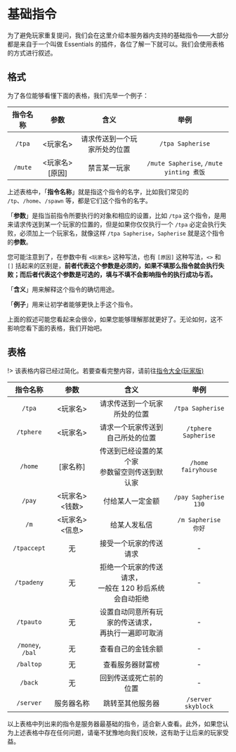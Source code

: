 # 基础指令

为了避免玩家重复提问，我们会在这里介绍本服务器内支持的基础指令——大部分都是来自于一个叫做 Essentials 的插件，各位了解一下就可以。我们会使用表格的方式进行叙述。

## 格式

为了各位能够看懂下面的表格，我们先举一个例子：

|指令名称|参数|含义|举例|
|:-:|:-:|:-:|:-:|
|`/tpa`|<玩家名>|请求传送到一个玩家所处的位置|`/tpa Sapherise`|
|`/mute`|<玩家名> \[原因\]|禁言某一玩家|`/mute Sapherise`, `/mute yinting 煮饭`|

上述表格中，「**指令名称**」就是指这个指令的名字，比如我们常见的 `/tp`、`/home`、`/spawn` 等，都是它们这个指令的名字。

「**参数**」是指当前指令所要执行的对象和相应的设置，比如 `/tpa` 这个指令，是用来请求传送到某一个玩家的位置的，但是如果你仅仅执行一个 `/tpa` 必定会执行失败，必须加上一个玩家名，就像这样 `/tpa Sapherise`，`Sapherise` 就是这个指令的**参数**。

您可能注意到了，在参数中有 `<玩家名>` 这种写法，也有 `[原因]` 这种写法，`<>` 和 `[]` 括起来的区别是，**前者代表这个参数是必须的，如果不填那么指令就会执行失败；而后者代表这个参数是可选的，填与不填不会影响指令的执行成功与否。**

「**含义**」用来解释这个指令的确切用途。

「**例子**」用来让初学者能够更快上手这个指令。

上面的叙述可能您看起来会很😵，如果您能够理解那就更好了。无论如何，这不影响您看下面的表格，我们开始吧。

## 表格

!> 该表格内容已经过简化。若要查看完整内容，请前往[指令大全(玩家版)](/others/commands-for-players.md)

|指令名称|参数|含义|举例|
|:-:|:-:|:-:|:-:|
|`/tpa`|<玩家名>|请求传送到一个玩家所处的位置|`/tpa Sapherise`|
|`/tphere`|<玩家名>|请求一个玩家传送到自己所处的位置|`/tphere Sapherise`|
|`/home`|\[家名称\]|传送到已经设置的某个家<br>参数留空则传送到默认家|`/home fairyhouse`|
|`/pay`|<玩家名> <钱数>|付给某人一定金额|`/pay Sapherise 130`|
|`/m`|<玩家名> <信息>|给某人发私信|`/m Sapherise 你好`|
|`/tpaccept`|无|接受一个玩家的传送请求|-|
|`/tpadeny`|无|拒绝一个玩家的传送请求，<br>一般在 120 秒后系统会自动拒绝|-|
|`/tpauto`|无|设置自动同意所有玩家的传送请求，<br>再执行一遍即可取消|-|
|`/money`, `/bal`|无|查看自己的金钱余额|-|
|`/baltop`|无|查看服务器财富榜|-|
|`/back`|无|回到传送或死亡前的位置|-|
|`/server`|服务器名称|跳转至其他服务器|`/server skyblock`|

以上表格中列出来的指令是服务器最基础的指令，适合新人查看。此外，如果您认为上述表格中存在任何问题，请毫不犹豫地向我们反映，这有助于让后来的玩家受益。



